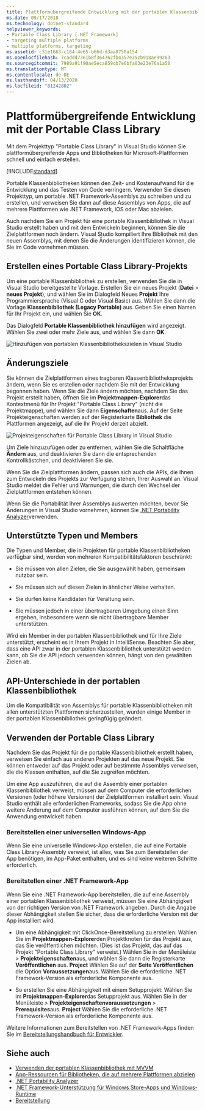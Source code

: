 ```yaml
---
title: Plattformübergreifende Entwicklung mit der portablen Klassenbibliothek
ms.date: 09/17/2018
ms.technology: dotnet-standard
helpviewer_keywords:
- Portable Class Library [.NET Framework]
- targeting multiple platforms
- multiple platforms, targeting
ms.assetid: c31e1663-c164-4e65-b66d-d3aa8750a154
ms.openlocfilehash: 7caddd7361b8f364762fb4357e35cb918ae99263
ms.sourcegitcommit: 7980a91f90ae5eca859db7e6bfa03e23e76a1a50
ms.translationtype: MT
ms.contentlocale: de-DE
ms.lasthandoff: 04/13/2020
ms.locfileid: "81242802"
---
```

# <a name="cross-platform-development-with-the-portable-class-library"></a>Plattformübergreifende Entwicklung mit der Portable Class Library

Mit dem Projekttyp "Portable Class Library" in Visual Studio können Sie plattformübergreifende Apps und Bibliotheken für Microsoft-Plattformen schnell und einfach erstellen.

[!INCLUDE[standard](../../../includes/pcl-to-standard.md)]

Portable Klassenbibliotheken können den Zeit- und Kostenaufwand für die Entwicklung und das Testen von Code verringern. Verwenden Sie diesen Projekttyp, um portable .NET Framework-Assemblys zu schreiben und zu erstellen, und verweisen Sie dann auf diese Assemblys von Apps, die auf mehrere Plattformen wie .NET Framework, iOS oder Mac abzielen.

Auch nachdem Sie ein Projekt für eine portable Klassenbibliothek in Visual Studio erstellt haben und mit dem Entwickeln beginnen, können Sie die Zielplattformen noch ändern. Visual Studio kompiliert Ihre Bibliothek mit den neuen Assemblys, mit denen Sie die Änderungen identifizieren können, die Sie im Code vornehmen müssen.

## <a name="create-a-portable-class-library-project"></a>Erstellen eines Portable Class Library-Projekts

Um eine portable Klassenbibliothek zu erstellen, verwenden Sie die in Visual Studio bereitgestellte Vorlage. Erstellen Sie ein neues Projekt (**Datei** > **neues Projekt**), und wählen Sie im Dialogfeld Neues **Projekt** Ihre Programmiersprache (Visual C oder Visual Basic) aus. Wählen Sie dann die Vorlage **Klassenbibliothek (Legacy Portable)** aus. Geben Sie einen Namen für Ihr Projekt ein, und wählen Sie **OK**.

Das Dialogfeld **Portable Klassenbibliothek hinzufügen** wird angezeigt. Wählen Sie zwei oder mehr Ziele aus, und wählen Sie dann **OK**.

![Hinzufügen von portablen Klassenbibliothekszielen in Visual Studio](media/add-portable-class-library.png)

## <a name="change-targets"></a>Änderungsziele

Sie können die Zielplattformen eines tragbaren Klassenbibliotheksprojekts ändern, wenn Sie es erstellen oder nachdem Sie mit der Entwicklung begonnen haben. Wenn Sie die Ziele ändern möchten, nachdem Sie das Projekt erstellt haben, öffnen Sie im **Projektmappen-Explorer**das Kontextmenü für Ihr Projekt "Portable Class Library" (nicht die Projektmappe), und wählen Sie dann **Eigenschaften**aus. Auf der Seite Projekteigenschaften werden auf der Registerkarte **Bibliothek** die Plattformen angezeigt, auf die Ihr Projekt derzeit abzielt.

![Projekteigenschaften für Portable Class Library in Visual Studio](media/pcl-project-properties.png)

Um Ziele hinzuzufügen oder zu entfernen, wählen Sie die Schaltfläche **Ändern** aus, und deaktivieren Sie dann die entsprechenden Kontrollkästchen, und deaktivieren Sie sie.

Wenn Sie die Zielplattformen ändern, passen sich auch die APIs, die Ihnen zum Entwickeln des Projekts zur Verfügung stehen, Ihrer Auswahl an. Visual Studio meldet die Fehler und Warnungen, die durch den Wechsel der Zielplattformen entstehen können.

Wenn Sie die Portabilität Ihrer Assemblys auswerten möchten, bevor Sie Änderungen in Visual Studio vornehmen, können Sie [.NET Portability Analyzer](https://marketplace.visualstudio.com/items?itemName=ConnieYau.NETPortabilityAnalyzer)verwenden.

## <a name="supported-types-and-members"></a>Unterstützte Typen und Members

Die Typen und Member, die in Projekten für portable Klassenbibliotheken verfügbar sind, werden von mehreren Kompatibilitätsfaktoren beschränkt:

- Sie müssen von allen Zielen, die Sie ausgewählt haben, gemeinsam nutzbar sein.

- Sie müssen sich auf diesen Zielen in ähnlicher Weise verhalten.

- Sie dürfen keine Kandidaten für Veraltung sein.

- Sie müssen jedoch in einer übertragbaren Umgebung einen Sinn ergeben, insbesondere wenn sie nicht übertragbare Member unterstützen.

Wird ein Member in der portablen Klassenbibliothek und für Ihre Ziele unterstützt, erscheint es in Ihrem Projekt in IntelliSense. Beachten Sie aber, dass eine API zwar in der portablen Klassenbibliothek unterstützt werden kann, ob Sie die API jedoch verwenden können, hängt von den gewählten Zielen ab.

## <a name="api-differences-in-the-portable-class-library"></a>API-Unterschiede in der portablen Klassenbibliothek

Um die Kompatibilität von Assemblys für portable Klassenbibliotheken mit allen unterstützten Plattformen sicherzustellen, wurden einige Member in der portablen Klassenbibliothek geringfügig geändert.

## <a name="use-the-portable-class-library"></a>Verwenden der Portable Class Library

Nachdem Sie das Projekt für die portable Klassenbibliothek erstellt haben, verweisen Sie einfach aus anderen Projekten auf das neue Projekt. Sie können entweder auf das Projekt oder auf bestimmte Assemblys verweisen, die die Klassen enthalten, auf die Sie zugreifen möchten.

Um eine App auszuführen, die auf die Assembly einer portablen Klassenbibliothek verweist, müssen auf dem Computer die erforderlichen Versionen (oder höhere Versionen) der Zielplattformen installiert sein. Visual Studio enthält alle erforderlichen Frameworks, sodass Sie die App ohne weitere Änderung auf dem Computer ausführen können, auf dem Sie die Anwendung entwickelt haben.

### <a name="deploy-a-universal-windows-app"></a>Bereitstellen einer universellen Windows-App

Wenn Sie eine universelle Windows-App erstellen, die auf eine Portable Class Library-Assembly verweist, ist alles, was Sie zum Bereitstellen der App benötigen, im App-Paket enthalten, und es sind keine weiteren Schritte erforderlich.

### <a name="deploy-a-net-framework-app"></a>Bereitstellen einer .NET Framework-App

Wenn Sie eine .NET Framework-App bereitstellen, die auf eine Assembly einer portablen Klassenbibliothek verweist, müssen Sie eine Abhängigkeit von der richtigen Version von .NET Framework angeben. Durch die Angabe dieser Abhängigkeit stellen Sie sicher, dass die erforderliche Version mit der App installiert wird.

- Um eine Abhängigkeit mit ClickOnce-Bereitstellung zu erstellen: Wählen Sie im **Projektmappen-Explorer**den Projektknoten für das Projekt aus, das Sie veröffentlichen möchten. (Dies ist das Projekt, das auf das Projekt "Portable Class Library" verweist.) Wählen Sie in der Menüleiste > **Projekteigenschaften**aus, und wählen Sie dann die Registerkarte **Veröffentlichen** aus. **Project** Wählen Sie auf der **Seite Veröffentlichen** die Option **Voraussetzungen**aus. Wählen Sie die erforderliche .NET Framework-Version als erforderliche Komponente aus.

- So erstellen Sie eine Abhängigkeit mit einem Setupprojekt: Wählen Sie im **Projektmappen-Explorer**das Setupprojekt aus. Wählen Sie in der Menüleiste > **Projekteigenschaftenvoraussetzungen** > **Prerequisites**aus. **Project** Wählen Sie die erforderliche .NET Framework-Version als erforderliche Komponente aus.

Weitere Informationen zum Bereitstellen von .NET Framework-Apps finden Sie im [Bereitstellungshandbuch für Entwickler](../../../docs/framework/deployment/deployment-guide-for-developers.md).

## <a name="see-also"></a>Siehe auch

- [Verwenden der portablen Klassenbibliothek mit MVVM](using-portable-class-library-with-model-view-view-model.md)
- [App-Ressourcen für Bibliotheken, die auf mehrere Plattformen abzielen](app-resources-for-libraries-that-target-multiple-platforms.md)
- [.NET Portability Analyzer](https://marketplace.visualstudio.com/items?itemName=ConnieYau.NETPortabilityAnalyzer)
- [.NET Framework-Unterstützung für Windows Store-Apps und Windows-Runtime](../../../docs/standard/cross-platform/support-for-windows-store-apps-and-windows-runtime.md)
- [Bereitstellung](../../../docs/framework/deployment/net-framework-applications.md)
